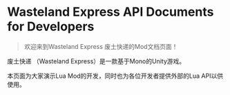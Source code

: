 # Wasteland Express API Documents for Developers

> 欢迎来到Wasteland Express 废土快递的Mod文档页面！

废土快递 （Wasteland Express）是一款基于Mono的Unity游戏。

本页面为大家演示Lua Mod的开发，同时也为各位开发者提供外部的Lua API以供使用。

